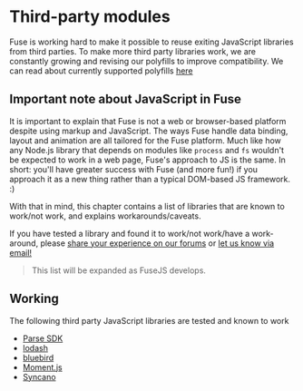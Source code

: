 # Third-party modules

Fuse is working hard to make it possible to reuse exiting JavaScript libraries from third parties. To make more third party
libraries work, we are constantly growing and revising our polyfills to improve compatibility. We can read about currently supported polyfills [here](polyfills.md)

## Important note about JavaScript in Fuse

It is important to explain that Fuse is not a web or browser-based platform despite using markup and JavaScript. The ways Fuse handle data binding, layout and animation are all tailored for the Fuse platform. Much like how any Node.js library that depends on modules like `process` and `fs` wouldn't be expected to work in a web page, Fuse's approach to JS is the same. In short: you'll have greater success with Fuse (and more fun!) if you approach it as a new thing rather than a typical DOM-based JS framework. :)

With that in mind, this chapter contains a list of libraries that are known to work/not work, and explains workarounds/caveats.

If you have tested a library and found it to work/not work/have a work-around, please [share your experience on our forums](https://forums.fusetools.com/) or [let us know via email!](https://www.fusetools.com/contact)

> This list will be expanded as FuseJS develops.

## Working

The following third party JavaScript libraries are tested and known to work

* [Parse SDK](https://github.com/parse-community/Parse-SDK-JS)
* [lodash](https://lodash.com)
* [bluebird](https://github.com/petkaantonov/bluebird)
* [Moment.js](http://momentjs.com)
* [Syncano](https://github.com/Syncano/syncano-js)

<!-- TODO: Add this section as we uncover incompatible libraries
## Known incompatibilities

(nothing yet)
-->
